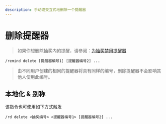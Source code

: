 ```yaml
---
description: 手动或交互式地删除一个提醒器
---
```


# 删除提醒器

> 如果你想删除抽奖内的提醒，请参阅：[为抽奖禁用提醒器](disable.md)

```
/remind delete [提醒器编号1] [提醒器编号2] ...
```

> 由不同用户创建的相同的提醒器将具有同样的编号，删除提醒器不会影响其他人使用此编号。

## 本地化 & 别称

该指令也可使用如下方式触发

```
/rd delete <抽奖编号> <提醒器编号1> [提醒器编号2] ...
```
